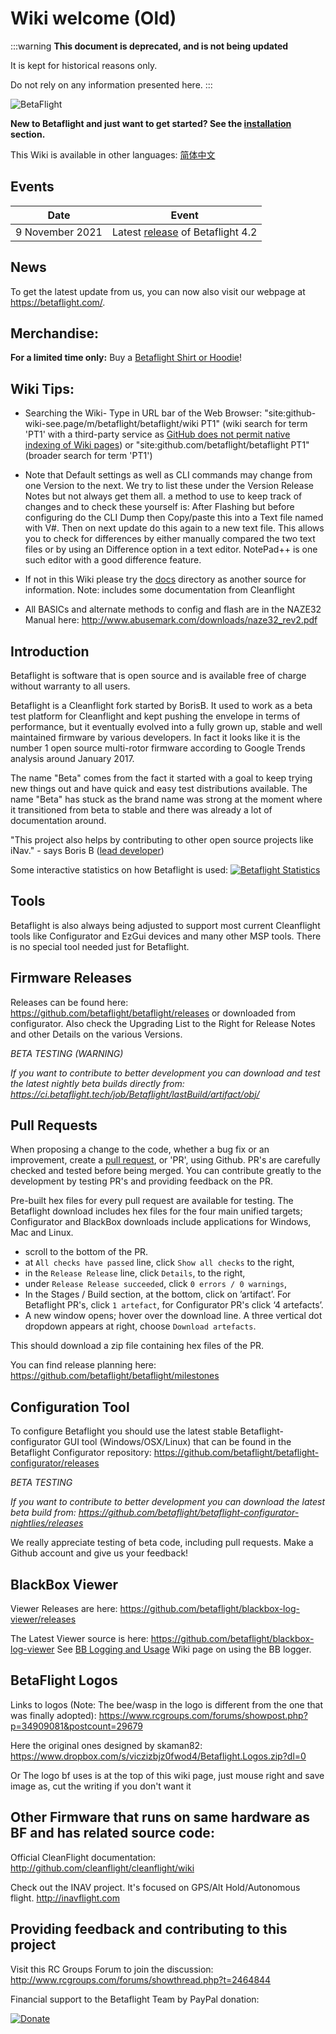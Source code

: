 # Wiki welcome (Old)

:::warning
**This document is deprecated, and is not being updated**

It is kept for historical reasons only.

Do not rely on any information presented here.
:::

![BetaFlight](/img/bf_logo.png)

**New to Betaflight and just want to get started? See the [installation](docs/wiki/guides/current/Installing-Betaflight) section.**

This Wiki is available in other languages: [简体中文](https://pitronic.gitbook.io/betaflight/)

## Events

| Date            | Event                                                                                        |
| --------------- | -------------------------------------------------------------------------------------------- |
| 9 November 2021 | Latest [release](https://github.com/betaflight/betaflight/releases/latest) of Betaflight 4.2 |

## News

To get the latest update from us, you can now also visit our webpage at https://betaflight.com/.

## Merchandise:

**For a limited time only:** Buy a [Betaflight Shirt or Hoodie](Betaflight-merchandise)!

## Wiki Tips:

- Searching the Wiki-
  Type in URL bar of the Web Browser:
  "site:github-wiki-see.page/m/betaflight/betaflight/wiki PT1" (wiki search for term 'PT1' with a third-party service as [GitHub does not permit native indexing of Wiki pages](https://github.com/github/feedback/discussions/4992))
  or
  "site:github.com/betaflight/betaflight PT1" (broader search for term 'PT1')

- Note that Default settings as well as CLI commands may change from one Version to the next. We try to list these under the Version Release Notes but not always get them all. a method to use to keep track of changes and to check these yourself is:
  After Flashing but before configuring do the CLI Dump then Copy/paste this into a Text file named with V#. Then on next update do this again to a new text file.
  This allows you to check for differences by either manually compared the two text files or by using an Difference option in a text editor. NotePad++ is one such editor with a good difference feature.

- If not in this Wiki please try the [docs](https://github.com/betaflight/betaflight/tree/master/docs) directory as another source for information. Note: includes some documentation from Cleanflight

- All BASICs and alternate methods to config and flash are in the NAZE32 Manual here: http://www.abusemark.com/downloads/naze32_rev2.pdf

## Introduction

Betaflight is software that is open source and is available free of charge without warranty to all users.

Betaflight is a Cleanflight fork started by BorisB. It used to work as a beta test platform for Cleanflight and kept pushing the envelope in terms of performance, but it eventually evolved into a fully grown up, stable and well maintained firmware by various developers. In fact it looks like it is the number 1 open source multi-rotor firmware according to Google Trends analysis around January 2017.

The name "Beta" comes from the fact it started with a goal to keep trying new things out and have quick and easy test distributions available. The name "Beta" has stuck as the brand name was strong at the moment where it transitioned from beta to stable and there was already a lot of documentation around.

"This project also helps by contributing to other open source projects like iNav." - says Boris B ([lead developer](http://www.youtube.com/user/bozic1982/featured))

Some interactive statistics on how Betaflight is used:
[![Betaflight Statistics](/img/betaflight_statistics.jpg)](https://datastudio.google.com/s/kfHdPaVFYUU)

## Tools

Betaflight is also always being adjusted to support most current Cleanflight tools like Configurator and EzGui devices and many other MSP tools. There is no special tool needed just for Betaflight.

## Firmware Releases

Releases can be found here: https://github.com/betaflight/betaflight/releases or downloaded from configurator.
Also check the Upgrading List to the Right for Release Notes and other Details on the various Versions.

_BETA TESTING (WARNING)_

_If you want to contribute to better development you can download and test the latest nightly beta builds directly from:_ *https://ci.betaflight.tech/job/Betaflight/lastBuild/artifact/obj/*

## Pull Requests

When proposing a change to the code, whether a bug fix or an improvement, create a [pull request](https://github.com/betaflight/betaflight/pulls), or 'PR', using Github. PR's are carefully checked and tested before being merged. You can contribute greatly to the development by testing PR's and providing feedback on the PR.

Pre-built hex files for every pull request are available for testing. The Betaflight download includes hex files for the four main unified targets; Configurator and BlackBox downloads include applications for Windows, Mac and Linux.

- scroll to the bottom of the PR.
- at `All checks have passed` line, click `Show all checks` to the right,
- in the `Release Release` line, click `Details`, to the right,
- under `Release Release succeeded`, click `0 errors / 0 warnings`,
- In the Stages / Build section, at the bottom, click on ’artifact’. For Betaflight PR's, click `1 artefact`, for Configurator PR's click ‘4 artefacts’.
- A new window opens; hover over the download line. A three vertical dot dropdown appears at right, choose `Download artefacts`.

This should download a zip file containing hex files of the PR.

You can find release planning here:
https://github.com/betaflight/betaflight/milestones

## Configuration Tool

To configure Betaflight you should use the latest stable Betaflight-configurator GUI tool (Windows/OSX/Linux) that can be found in the Betaflight Configurator repository:
https://github.com/betaflight/betaflight-configurator/releases

_BETA TESTING_

_If you want to contribute to better development you can download the latest beta build from:_
*https://github.com/betaflight/betaflight-configurator-nightlies/releases*

We really appreciate testing of beta code, including pull requests. Make a Github account and give us your feedback!

## BlackBox Viewer

Viewer Releases are here:
https://github.com/betaflight/blackbox-log-viewer/releases

The Latest Viewer source is here:
https://github.com/betaflight/blackbox-log-viewer
See [BB Logging and Usage](docs/wiki/guides/current/Black-Box-logging-and-usage) Wiki page on using the BB logger.

## BetaFlight Logos

Links to logos (Note: The bee/wasp in the logo is different from the one that was finally adopted):
https://www.rcgroups.com/forums/showpost.php?p=34909081&postcount=29679

Here the original ones designed by skaman82:
https://www.dropbox.com/s/viczizbjz0fwod4/Betaflight.Logos.zip?dl=0

Or The logo bf uses is at the top of this wiki page, just mouse right and save image as, cut the writing if you don't want it

## Other Firmware that runs on same hardware as BF and has related source code:

Official CleanFlight documentation: http://github.com/cleanflight/cleanflight/wiki

Check out the INAV project. It's focused on GPS/Alt Hold/Autonomous flight.
http://inavflight.com

## Providing feedback and contributing to this project

Visit this RC Groups Forum to join the discussion: http://www.rcgroups.com/forums/showthread.php?t=2464844

Financial support to the Betaflight Team by PayPal donation:

[![Donate](https://www.paypalobjects.com/en_US/NL/i/btn/btn_donateCC_LG.gif)](https://paypal.me/betaflight)
